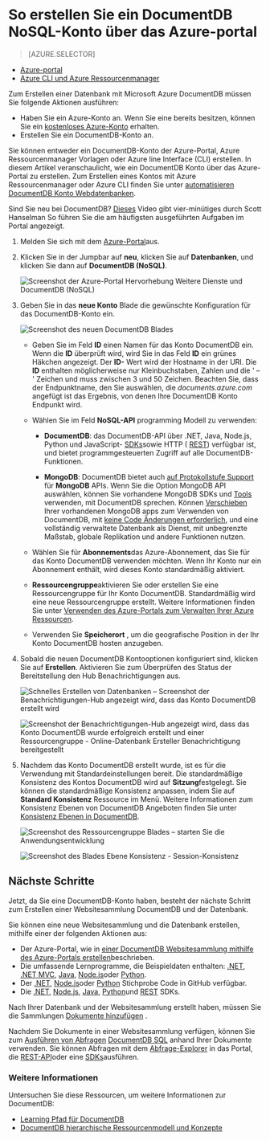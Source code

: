 <properties
    pageTitle="So erstellen Sie ein Konto DocumentDB | Microsoft Azure"
    description="Erstellen einer NoSQL-Datenbank mit Azure DocumentDB an. Befolgen Sie diese Anweisungen zum Erstellen eines Kontos DocumentDB und Zuverlässigkeit Ihrer hervorragenden schnelle und globaler Ebene NoSQL-Datenbank." 
    keywords="Erstellen einer Datenbank"
    services="documentdb"
    documentationCenter=""
    authors="mimig1"
    manager="jhubbard"
    editor="monicar"/>

<tags
    ms.service="documentdb"
    ms.workload="data-services"
    ms.tgt_pltfrm="na"
    ms.devlang="na"
    ms.topic="get-started-article"
    ms.date="10/17/2016"
    ms.author="mimig"/>

# <a name="how-to-create-a-documentdb-nosql-account-using-the-azure-portal"></a>So erstellen Sie ein DocumentDB NoSQL-Konto über das Azure-portal

> [AZURE.SELECTOR]
- [Azure-portal](documentdb-create-account.md)
- [Azure CLI und Azure Ressourcenmanager](documentdb-automation-resource-manager-cli.md)

Zum Erstellen einer Datenbank mit Microsoft Azure DocumentDB müssen Sie folgende Aktionen ausführen:

- Haben Sie ein Azure-Konto an. Wenn Sie eine bereits besitzen, können Sie ein [kostenloses Azure-Konto](https://azure.microsoft.com/free) erhalten. 
- Erstellen Sie ein DocumentDB-Konto an.  

Sie können entweder ein DocumentDB-Konto der Azure-Portal, Azure Ressourcenmanager Vorlagen oder Azure line Interface (CLI) erstellen. In diesem Artikel veranschaulicht, wie ein DocumentDB Konto über das Azure-Portal zu erstellen. Zum Erstellen eines Kontos mit Azure Ressourcenmanager oder Azure CLI finden Sie unter [automatisieren DocumentDB Konto Webdatenbanken](documentdb-automation-resource-manager-cli.md).

Sind Sie neu bei DocumentDB? [Dieses](https://azure.microsoft.com/documentation/videos/create-documentdb-on-azure/) Video gibt vier-minütiges durch Scott Hanselman So führen Sie die am häufigsten ausgeführten Aufgaben im Portal angezeigt.

1.  Melden Sie sich mit dem [Azure-Portal](https://portal.azure.com/)aus.
2.  Klicken Sie in der Jumpbar auf **neu**, klicken Sie auf **Datenbanken**, und klicken Sie dann auf **DocumentDB (NoSQL)**. 

    ![Screenshot der Azure-Portal Hervorhebung Weitere Dienste und DocumentDB (NoSQL)](./media/documentdb-create-account/create-nosql-db-databases-json-tutorial-1.png)  

3. Geben Sie in das **neue Konto** Blade die gewünschte Konfiguration für das DocumentDB-Konto ein.

    ![Screenshot des neuen DocumentDB Blades](./media/documentdb-create-account/create-nosql-db-databases-json-tutorial-2.png)

    - Geben Sie im Feld **ID** einen Namen für das Konto DocumentDB ein.  Wenn die **ID** überprüft wird, wird Sie in das Feld **ID** ein grünes Häkchen angezeigt. Der **ID-** Wert wird der Hostname in der URI. Die **ID** enthalten möglicherweise nur Kleinbuchstaben, Zahlen und die ' – ' Zeichen und muss zwischen 3 und 50 Zeichen. Beachten Sie, dass der Endpunktname, den Sie auswählen, die *documents.azure.com* angefügt ist das Ergebnis, von denen Ihre DocumentDB Konto Endpunkt wird.

    - Wählen Sie im Feld **NoSQL-API** programming Modell zu verwenden:
        - **DocumentDB**: das DocumentDB-API über .NET, Java, Node.js, Python und JavaScript- [SDKs](documentdb-sdk-dotnet.md)sowie HTTP ( [REST](https://msdn.microsoft.com/library/azure/dn781481.aspx)) verfügbar ist, und bietet programmgesteuerten Zugriff auf alle DocumentDB-Funktionen. 
       
        - **MongoDB**: DocumentDB bietet auch [auf Protokollstufe Support](documentdb-protocol-mongodb.md) für **MongoDB** APIs. Wenn Sie die Option MongoDB API auswählen, können Sie vorhandene MongoDB SDKs und [Tools](documentdb-mongodb-mongochef.md) verwenden, mit DocumentDB sprechen. Können [Verschieben](documentdb-import-data.md) Ihrer vorhandenen MongoDB apps zum Verwenden von DocumentDB, mit [keine Code Änderungen erforderlich](documentdb-connect-mongodb-account.md), und eine vollständig verwaltete Datenbank als Dienst, mit unbegrenzte Maßstab, globale Replikation und andere Funktionen nutzen.

    - Wählen Sie für **Abonnements**das Azure-Abonnement, das Sie für das Konto DocumentDB verwenden möchten. Wenn Ihr Konto nur ein Abonnement enthält, wird dieses Konto standardmäßig aktiviert.

    - **Ressourcengruppe**aktivieren Sie oder erstellen Sie eine Ressourcengruppe für Ihr Konto DocumentDB.  Standardmäßig wird eine neue Ressourcengruppe erstellt. Weitere Informationen finden Sie unter [Verwenden des Azure-Portals zum Verwalten Ihrer Azure Ressourcen](../articles/azure-portal/resource-group-portal.md).

    - Verwenden Sie **Speicherort** , um die geografische Position in der Ihr Konto DocumentDB hosten anzugeben. 

4.  Sobald die neuen DocumentDB Kontooptionen konfiguriert sind, klicken Sie auf **Erstellen**. Aktivieren Sie zum Überprüfen des Status der Bereitstellung den Hub Benachrichtigungen aus.  

    ![Schnelles Erstellen von Datenbanken – Screenshot der Benachrichtigungen-Hub angezeigt wird, dass das Konto DocumentDB erstellt wird](./media/documentdb-create-account/create-nosql-db-databases-json-tutorial-4.png)  

    ![Screenshot der Benachrichtigungen-Hub angezeigt wird, dass das Konto DocumentDB wurde erfolgreich erstellt und einer Ressourcengruppe - Online-Datenbank Ersteller Benachrichtigung bereitgestellt](./media/documentdb-create-account/create-nosql-db-databases-json-tutorial-5.png)

5.  Nachdem das Konto DocumentDB erstellt wurde, ist es für die Verwendung mit Standardeinstellungen bereit. Die standardmäßige Konsistenz des Kontos DocumentDB wird auf **Sitzung**festgelegt.  Sie können die standardmäßige Konsistenz anpassen, indem Sie auf **Standard Konsistenz** Ressource im Menü. Weitere Informationen zum Konsistenz Ebenen von DocumentDB Angeboten finden Sie unter [Konsistenz Ebenen in DocumentDB](documentdb-consistency-levels.md).

    ![Screenshot des Ressourcengruppe Blades – starten Sie die Anwendungsentwicklung](./media/documentdb-create-account/create-nosql-db-databases-json-tutorial-6.png)  

    ![Screenshot des Blades Ebene Konsistenz - Session-Konsistenz](./media/documentdb-create-account/create-nosql-db-databases-json-tutorial-7.png)  

[How to: Create a DocumentDB account]: #Howto
[Next steps]: #NextSteps
[documentdb-manage]:../articles/documentdb/documentdb-manage.md


## <a name="next-steps"></a>Nächste Schritte

Jetzt, da Sie eine DocumentDB-Konto haben, besteht der nächste Schritt zum Erstellen einer Websitesammlung DocumentDB und der Datenbank. 

Sie können eine neue Websitesammlung und die Datenbank erstellen, mithilfe einer der folgenden Aktionen aus:

- Der Azure-Portal, wie in [einer DocumentDB Websitesammlung mithilfe des Azure-Portals erstellen](documentdb-create-collection.md)beschrieben.
- Die umfassende Lernprogramme, die Beispieldaten enthalten: [.NET](documentdb-get-started.md), [.NET MVC](documentdb-dotnet-application.md), [Java](documentdb-java-application.md), [Node.js](documentdb-nodejs-application.md)oder [Python](documentdb-python-application.md).
- Der [.NET](documentdb-dotnet-samples.md#database-examples), [Node.js](documentdb-nodejs-samples.md#database-examples)oder [Python](documentdb-python-samples.md#database-examples) Stichprobe Code in GitHub verfügbar.
- Die [.NET](documentdb-sdk-dotnet.md), [Node.js](documentdb-sdk-node.md), [Java](documentdb-sdk-java.md), [Python](documentdb-sdk-python.md)und [REST](https://msdn.microsoft.com/library/azure/mt489072.aspx) SDKs.

Nach Ihrer Datenbank und der Websitesammlung erstellt haben, müssen Sie die Sammlungen [Dokumente hinzufügen](documentdb-view-json-document-explorer.md) .

Nachdem Sie Dokumente in einer Websitesammlung verfügen, können Sie zum [Ausführen von Abfragen](documentdb-sql-query.md#executing-queries) [DocumentDB SQL](documentdb-sql-query.md) anhand Ihrer Dokumente verwenden. Sie können Abfragen mit dem [Abfrage-Explorer](documentdb-query-collections-query-explorer.md) in das Portal, die [REST-API](https://msdn.microsoft.com/library/azure/dn781481.aspx)oder eine [SDKs](documentdb-sdk-dotnet.md)ausführen.

### <a name="learn-more"></a>Weitere Informationen

Untersuchen Sie diese Ressourcen, um weitere Informationen zur DocumentDB:

-   [Learning Pfad für DocumentDB](https://azure.microsoft.com/documentation/learning-paths/documentdb/)
-   [DocumentDB hierarchische Ressourcenmodell und Konzepte](documentdb-resources.md)
